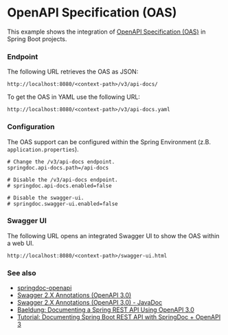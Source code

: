 # OpenAPI Specification (OAS) 

This example shows the integration of [OpenAPI Specification (OAS)](https://www.openapis.org/) in Spring Boot projects.

### Endpoint

The following URL retrieves the OAS as JSON:

    http://localhost:8080/<context-path>/v3/api-docs/

To get the OAS in YAML use the following URL:

    http://localhost:8080/<context-path>/v3/api-docs.yaml

### Configuration

The OAS support can be configured within the Spring Environment (z.B. <code>application.properties</code>).

```
# Change the /v3/api-docs endpoint.
springdoc.api-docs.path=/api-docs

# Disable the /v3/api-docs endpoint.
# springdoc.api-docs.enabled=false

# Disable the swagger-ui.
# springdoc.swagger-ui.enabled=false
```

### Swagger UI

The following URL opens an integrated Swagger UI to show the OAS within a web UI.

    http://localhost:8080/<context-path>/swagger-ui.html

### See also

* [springdoc-openapi](https://springdoc.org/)
* [Swagger 2.X Annotations (OpenAPI 3.0)](https://github.com/swagger-api/swagger-core/wiki/Swagger-2.X---Annotations)
* [Swagger 2.X Annotations (OpenAPI 3.0) - JavaDoc](https://javadoc.io/doc/io.swagger.core.v3/swagger-annotations/latest/index.html)
* [Baeldung: Documenting a Spring REST API Using OpenAPI 3.0](https://www.baeldung.com/spring-rest-openapi-documentation)
* [Tutorial: Documenting Spring Boot REST API with SpringDoc + OpenAPI 3](https://www.dariawan.com/tutorials/spring/documenting-spring-boot-rest-api-springdoc-openapi-3/)
